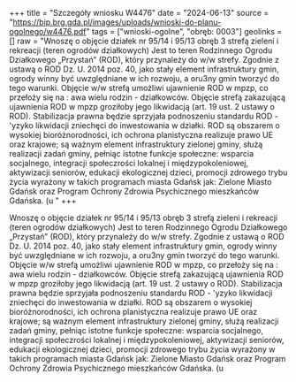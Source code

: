 +++
title = "Szczegóły wniosku W4476"
date = "2024-06-13"
source = "https://bip.brg.gda.pl/images/uploads/wnioski-do-planu-ogolnego/w4476.pdf"
tags = ["wnioski-ogolne", "obręb: 0003"]
geolinks = []
raw = "Wnoszę o objęcie działek nr 95/14 i 95/13 obręb 3 strefą zieleni i rekreacji (teren ogrodów  działkowych) Jest to teren Rodzinnego Ogrodu Działkowego „Przystań” (ROD), który przynależy do w/w strefy.  Zgodnie z ustawą o ROD Dz. U. 2014 poz. 40, jako stały element infrastruktury gmin, ogrody winny być  uwzględniane w ich rozwoju, a oru3ny gmin tworzyć do tego warunki. Objęcie w/w strefą umożliwi ujawnienie  ROD w mpzp, co przełoży się na : awa wielu rodzin - działkowców. Objęcie strefą zakazującą ujawnienia ROD  w mpzp groziłoby jego likwidacją (art. 19 ust. 2 ustawy o ROD). Stabilizacja prawna będzie sprzyjała   podnoszeniu standardu ROD - 'yzyko likwidacji zniechęci do inwestowania w działki. ROD są obszarem o   wysokiej bioróżnorodności, ich ochrona planistyczna realizuje prawo UE oraz krajowe; są ważnym element   infrastruktury zielonej gminy, służą realizacji zadań gminy, pełniąc istotne funkcje społeczne: wsparcia   socjalnego, integracji społeczrości lokalnej i międzypokoleniowej, aktywizacji seniorów, edukacji ekologicznej  dzieci, promocji zdrowego trybu życia wyrażony w takich programach miasta Gdańsk jak: Zielone Miasto  Gdańsk oraz Program Ochrony Zdrowia Psychicznego mieszkańców Gdańska. (u  "
+++

Wnoszę o objęcie działek nr 95/14 i 95/13 obręb 3 strefą zieleni i rekreacji (teren ogrodów
 działkowych) Jest to teren Rodzinnego Ogrodu Działkowego „Przystań” (ROD), który przynależy do w/w strefy.
 Zgodnie z ustawą o ROD Dz. U. 2014 poz. 40, jako stały element infrastruktury gmin, ogrody winny być
 uwzględniane w ich rozwoju, a oru3ny gmin tworzyć do tego warunki. Objęcie w/w strefą umożliwi ujawnienie
 ROD w mpzp, co przełoży się na : awa wielu rodzin - działkowców. Objęcie strefą zakazującą ujawnienia ROD
 w mpzp groziłoby jego likwidacją (art. 19 ust. 2 ustawy o ROD). Stabilizacja prawna będzie sprzyjała 
 podnoszeniu standardu ROD - 'yzyko likwidacji zniechęci do inwestowania w działki. ROD są obszarem o 
 wysokiej bioróżnorodności, ich ochrona planistyczna realizuje prawo UE oraz krajowe; są ważnym element 
 infrastruktury zielonej gminy, służą realizacji zadań gminy, pełniąc istotne funkcje społeczne: wsparcia 
 socjalnego, integracji społeczrości lokalnej i międzypokoleniowej, aktywizacji seniorów, edukacji ekologicznej
 dzieci, promocji zdrowego trybu życia wyrażony w takich programach miasta Gdańsk jak: Zielone Miasto
 Gdańsk oraz Program Ochrony Zdrowia Psychicznego mieszkańców Gdańska. (u
 


